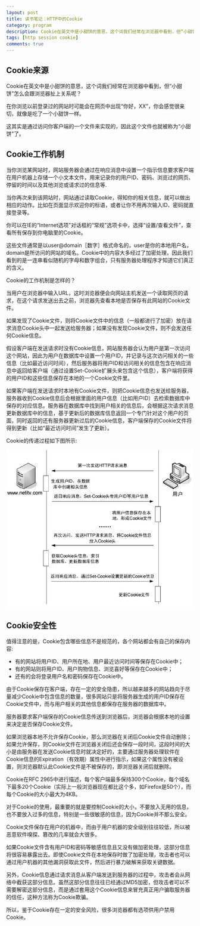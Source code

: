 ```yaml
---
layout: post
title: 读书笔记：HTTP中的Cookie
category: program
description: Cookie在英文中是小甜饼的意思，这个词我们经常在浏览器中看到，但“小甜饼”怎么会跟浏览器扯上关系呢？在你浏览以前登录过的网站时可能会在网页中出现“你好，XX”，你会感觉很亲切，就像是吃了一个小甜饼一样。这其实是通过访问你客户端的一个文件来实现的，因此这个文件也就被称为“小甜饼”了。
tags: [http session cookie]
comments: true
---
```


## **Cookie来源**

Cookie在英文中是小甜饼的意思，这个词我们经常在浏览器中看到，但“小甜饼”怎么会跟浏览器扯上关系呢？

在你浏览以前登录过的网站时可能会在网页中出现“你好，XX”，你会感觉很亲切，就像是吃了一个小甜饼一样。

这其实是通过访问你客户端的一个文件来实现的，因此这个文件也就被称为“小甜饼”了。

## **Cookie工作机制**

当你浏览某网站时，网站服务器会通过在响应消息中设置一个指示信息要求客户端在用户机器上存储一个小文本文件，用来记录你的用户ID、密码、浏览过的网页、停留的时间以及其他浏览或请求过的信息等.

当你再次来到该网站时，网站通过读取Cookie，得知你的相关信息，就可以做出相应的动作。比如在页面显示欢迎你的标语，或者让你不用再次输入ID、密码就直接登录等。

你可以在IE的“Internet选项”对话框的“常规”选项卡中，选择“设置/查看文件”，查看所有保存到你电脑里的Cookie。

这些文件通常是以user@domain［数字］格式命名的，user是你的本地用户名，domain是所访问的网站的域名。Cookie中的内容大多经过了加密处理，因此我们看到的是一连串看似随机的字母和数字组合，只有服务器处理程序才知道它们真正的含义。

Cookie的工作机制是怎样的？

当用户在浏览器中输入URL，这时浏览器便会向网站主机发送一个读取网页的请求，在这个请求发送出去之前，浏览器先查看本地是否保存有此网站的Cookie文件。

如果发现了Cookie文件，则将Cookie文件中的信息（一般都进行了加密）放在请求消息Cookie头中一起发送给服务器；如果没有发现Cookie文件，则不会发送任何Cookie信息。

假设客户端在发送请求时没有Cookie信息，网站服务器会认为用户是第一次访问这个网站，因此为用户在数据库中设置一个用户ID，并记录与这次访问相关的一些信息（比如最近访问时间），然后服务器将用户ID和访问相关的信息包含在响应消息中返回给客户端（通过设置Set-Cookie扩展头来包含这个信息），客户端将获得的用户ID和这些信息保存在本地的一个Cookie文件里。

如果客户端在发送请求时本地有Cookie文件，则把Cookie信息也发送给服务器，服务器收到Cookie信息后会根据里面的用户信息（比如用户ID）去检索数据库中保存的对应信息。服务器在数据库中找到用户相关的信息后，会根据这次请求消息更新数据库中的信息，基于更新后的数据库信息返回一个专门针对这个用户的页面，同时返回的还有服务器更新过后的Cookie信息，客户端保存的Cookie文件将得到更新（比如“最近访问时间”发生了更新）。

Cookie的传递过程如下图所示:

<p class="picture"><img alt="" src="/assets/img/2015-3-30/cookie.jpg"/></p>

## **Cookie安全性**

值得注意的是，Cookie包含哪些信息不是规范的，各个网站都会有自己的保存内容:

* 有的网站将用户ID、用户所在地、用户最近访问时间等保存在Cookie中；
* 有的网站则将用户ID、用户购物信息、浏览喜好等保存在Cookie中；
* 还有的会将登录用户名和密码保存在Cookie中。

由于Cookie保存在客户端，存在一定的安全隐患，所以越来越多的网站趋向于尽量减少Cookie中包含信息的数量，很多网站只是将服务器生成的用户ID保存在Cookie文件中，而与用户相关的其他信息都保存在服务器的数据库中。

服务器要求客户端保存的Cookie信息传送到浏览器后，浏览器会根据本地的设置来决定是否保存Cookie文件。

如果浏览器本地不允许保存Cookie，那么浏览器在关闭后Cookie文件自动删除；如果允许保存，则Cookie文件在浏览器关闭后还会保存一段时间，这段时间的大小是由服务器在发送Cookie信息时就决定好的，主要通过服务器处理软件在Cookie信息的Expiration（有效期）属性中进行指示，如果这个属性没有被设置，则浏览器默认此Cookie文件是不被保存的，即浏览器关闭后就删除。

Cookie在RFC 2965中进行描述，每个客户端最多保持300个Cookie，每个域名下最多20个Cookie（实际上一般浏览器现在都比这个多，如Firefox是50个），而每个Cookie的大小最大为4KB。

对于Cookie的使用，最重要的就是要控制Cookie的大小，不要放入无用的信息，也不要放入过多的信息，特别是一些很敏感的信息，因为Cookie并不那么安全。

Cookie文件保存在用户的机器中，而由于用户机器的安全级别往往较低，所以被恶意软件嗅探、篡改的几率就会大很多。

如果Cookie文件含有用户ID和密码等敏感信息且又没有做加密处理，这部分信息将很容易暴露出去。即使Cookie文件在本地保存时做了加密处理，攻击者也可以通过用户机器的其他漏洞获取此文件，然后进行暴力破解来获取关键数据。

另外，Cookie信息通过请求消息从客户端发送到服务器的过程中，攻击者会从网络中截获这部分信息。虽然这部分信息往往已经通过MD5加密，但攻击者可以不需要解密这部分信息，而是通过套用这个Cookie信息来冒充真正用户骗取服务器的信任，这种方法称为Cookie欺骗。

所以，鉴于Cookie存在一定的安全风险，很多浏览器都有选项供用户禁用Cookie。